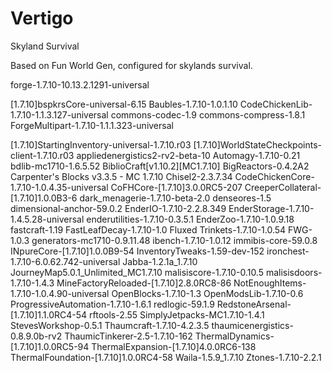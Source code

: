 # Vertigo
Skyland Survival

Based on Fun World Gen, configured for skylands survival.


forge-1.7.10-10.13.2.1291-universal

[1.7.10]bspkrsCore-universal-6.15
Baubles-1.7.10-1.0.1.10
CodeChickenLib-1.7.10-1.1.3.127-universal
commons-codec-1.9
commons-compress-1.8.1
ForgeMultipart-1.7.10-1.1.1.323-universal

[1.7.10]StartingInventory-universal-1.7.10.r03
[1.7.10]WorldStateCheckpoints-client-1.7.10.r03
appliedenergistics2-rv2-beta-10
Automagy-1.7.10-0.21
bdlib-mc1710-1.6.5.52
BiblioCraft[v1.10.2][MC1.7.10]
BigReactors-0.4.2A2
Carpenter's Blocks v3.3.5 - MC 1.7.10
Chisel2-2.3.7.34
CodeChickenCore-1.7.10-1.0.4.35-universal
CoFHCore-[1.7.10]3.0.0RC5-207
CreeperCollateral-[1.7.10]1.0.0B3-6
dark_menagerie-1.7.10-beta-2.0
denseores-1.5
dimensional-anchor-59.0.2
EnderIO-1.7.10-2.2.8.349
EnderStorage-1.7.10-1.4.5.28-universal
enderutilities-1.7.10-0.3.5.1
EnderZoo-1.7.10-1.0.9.18
fastcraft-1.19
FastLeafDecay-1.7.10-1.0
Fluxed Trinkets-1.7.10-1.0.54
FWG-1.0.3
generators-mc1710-0.9.11.48
ibench-1.7.10-1.0.12
immibis-core-59.0.8
INpureCore-[1.7.10]1.0.0B9-54
InventoryTweaks-1.59-dev-152
ironchest-1.7.10-6.0.62.742-universal
Jabba-1.2.1a_1.7.10
JourneyMap5.0.1_Unlimited_MC1.7.10
malisiscore-1.7.10-0.10.5
malisisdoors-1.7.10-1.4.3
MineFactoryReloaded-[1.7.10]2.8.0RC8-86
NotEnoughItems-1.7.10-1.0.4.90-universal
OpenBlocks-1.7.10-1.3
OpenModsLib-1.7.10-0.6
ProgressiveAutomation-1.7.10-1.6.1
redlogic-59.1.9
RedstoneArsenal-[1.7.10]1.1.0RC4-54
rftools-2.55
SimplyJetpacks-MC1.7.10-1.4.1
StevesWorkshop-0.5.1
Thaumcraft-1.7.10-4.2.3.5
thaumicenergistics-0.8.9.0b-rv2
ThaumicTinkerer-2.5-1.7.10-162
ThermalDynamics-[1.7.10]1.0.0RC5-94
ThermalExpansion-[1.7.10]4.0.0RC6-138
ThermalFoundation-[1.7.10]1.0.0RC4-58
Waila-1.5.9_1.7.10
Ztones-1.7.10-2.2.1
